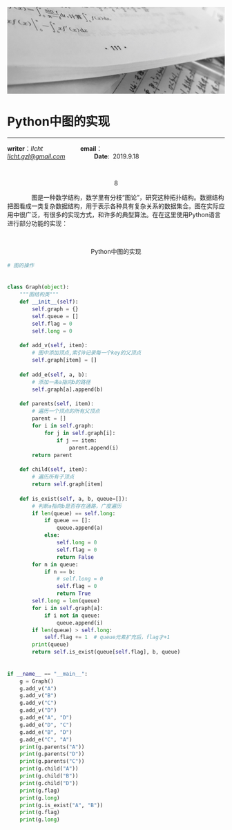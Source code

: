 ![image](https://raw.githubusercontent.com/lIchtg/lichtg.github.io/master/images/6.jpeg)

# __Python中图的实现__

------

__writer__：*lIcht*  &nbsp;&nbsp;&nbsp;&nbsp;&nbsp;&nbsp;&nbsp;&nbsp;&nbsp;&nbsp;&nbsp;&nbsp;&nbsp;&nbsp;&nbsp;&nbsp;&nbsp;&nbsp;&nbsp;&nbsp; __email__：*lIcht.gzl@gmail.com*&nbsp;&nbsp;&nbsp;&nbsp;&nbsp;&nbsp;&nbsp;&nbsp;&nbsp;&nbsp;&nbsp;&nbsp;&nbsp;&nbsp;&nbsp;&nbsp;&nbsp;__Date__:&nbsp;&nbsp;2019.9.18

&nbsp;

<center>8</center>

&ensp;&ensp;&ensp;&ensp;&ensp;&ensp;&ensp;&ensp;图是一种数学结构，数学里有分枝“图论”，研究这种拓扑结构。数据结构把图看成一类复杂数据结构，用于表示各种具有复杂关系的数据集合。图在实际应用中很广泛，有很多的实现方式，和许多的典型算法。在在这里使用Python语言进行部分功能的实现：



&nbsp;

<center>Python中图的实现</center>



```python
# 图的操作


class Graph(object):
    """图结构类"""
    def __init__(self):
        self.graph = {}
        self.queue = []
        self.flag = 0
        self.long = 0

    def add_v(self, item):
        # 图中添加顶点,索引0记录每一个key的父顶点
        self.graph[item] = []

    def add_e(self, a, b):
        # 添加一条a指向b的路径
        self.graph[a].append(b)

    def parents(self, item):
        # 遍历一个顶点的所有父顶点
        parent = []
        for i in self.graph:
            for j in self.graph[i]:
                if j == item:
                    parent.append(i)
        return parent

    def child(self, item):
        # 遍历所有子顶点
        return self.graph[item]

    def is_exist(self, a, b, queue=[]):
        # 判断a指向b是否存在通路，广度遍历
        if len(queue) == self.long:
            if queue == []:
                queue.append(a)
            else:
                self.long = 0
                self.flag = 0
                return False
        for n in queue:
            if n == b:
                # self.long = 0
                self.flag = 0
                return True
        self.long = len(queue)
        for i in self.graph[a]:
            if i not in queue:
                queue.append(i)
        if len(queue) > self.long:
            self.flag += 1  # queue元素扩充后，flag才+1
        print(queue)
        return self.is_exist(queue[self.flag], b, queue)


if __name__ == "__main__":
    g = Graph()
    g.add_v("A")
    g.add_v("B")
    g.add_v("C")
    g.add_v("D")
    g.add_e("A", "D")
    g.add_e("D", "C")
    g.add_e("B", "D")
    g.add_e("C", "A")
    print(g.parents("A"))
    print(g.parents("D"))
    print(g.parents("C"))
    print(g.child("A"))
    print(g.child("B"))
    print(g.child("D"))
    print(g.flag)
    print(g.long)
    print(g.is_exist("A", "B"))
    print(g.flag)
    print(g.long)

```

